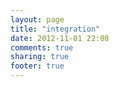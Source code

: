 ```yaml
---
layout: page
title: "integration"
date: 2012-11-01 22:08
comments: true
sharing: true
footer: true
---
```

